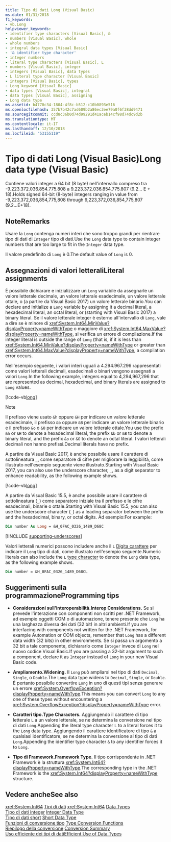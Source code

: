 ```yaml
---
title: Tipo di dati Long (Visual Basic)
ms.date: 01/31/2018
f1_keywords:
- vb.Long
helpviewer_keywords:
- identifier type characters [Visual Basic], &
- numbers [Visual Basic], whole
- whole numbers
- integral data types [Visual Basic]
- '& identifier type character'
- integer numbers
- literal type characters [Visual Basic], L
- numbers [Visual Basic], integer
- integers [Visual Basic], data types
- L literal type character [Visual Basic]
- integers [Visual Basic], types
- Long keyword [Visual Basic]
- data types [Visual Basic], integral
- data types [Visual Basic], assigning
- Long data type
ms.assetid: b4770c34-1804-4f8c-b512-c10b0893e516
ms.openlocfilehash: 357b7b42c7ad609b2a86ec3ee79a0f6f38dd9471
ms.sourcegitcommit: ccd8c36b0d74d99291d41aceb14cf98d74dc9d2b
ms.translationtype: MT
ms.contentlocale: it-IT
ms.lasthandoff: 12/10/2018
ms.locfileid: "53155119"
---
```

# <a name="long-data-type-visual-basic"></a><span data-ttu-id="85d9f-102">Tipo di dati Long (Visual Basic)</span><span class="sxs-lookup"><span data-stu-id="85d9f-102">Long data type (Visual Basic)</span></span>

<span data-ttu-id="85d9f-103">Contiene valori integer a 64 bit (8 byte) nell'intervallo compreso tra -9.223.372.036.854.775.808 a 9.223.372.036.854.775.807 (9.2... E + 18).</span><span class="sxs-lookup"><span data-stu-id="85d9f-103">Holds signed 64-bit (8-byte) integers ranging in value from -9,223,372,036,854,775,808 through 9,223,372,036,854,775,807 (9.2...E+18).</span></span>  
  
## <a name="remarks"></a><span data-ttu-id="85d9f-104">Note</span><span class="sxs-lookup"><span data-stu-id="85d9f-104">Remarks</span></span>

 <span data-ttu-id="85d9f-105">Usare la `Long` contenga numeri interi che sono troppo grandi per rientrare tipo di dati di `Integer` tipo di dati.</span><span class="sxs-lookup"><span data-stu-id="85d9f-105">Use the `Long` data type to contain integer numbers that are too large to fit in the `Integer` data type.</span></span>  
  
 <span data-ttu-id="85d9f-106">Il valore predefinito di `Long` è 0.</span><span class="sxs-lookup"><span data-stu-id="85d9f-106">The default value of `Long` is 0.</span></span>

## <a name="literal-assignments"></a><span data-ttu-id="85d9f-107">Assegnazioni di valori letterali</span><span class="sxs-lookup"><span data-stu-id="85d9f-107">Literal assignments</span></span> 

<span data-ttu-id="85d9f-108">È possibile dichiarare e inizializzare un `Long` variabile da assegnarle un valore letterale decimale, un valore letterale esadecimale, un valore letterale ottale, o (a partire da Visual Basic 2017) un valore letterale binario.</span><span class="sxs-lookup"><span data-stu-id="85d9f-108">You can declare and initialize a `Long` variable by assigning it a decimal literal, a hexadecimal literal, an octal literal, or (starting with Visual Basic 2017) a binary literal.</span></span> <span data-ttu-id="85d9f-109">Se il valore letterale integer è esterno all'intervallo di `Long`, vale a dire se è minore di <xref:System.Int64.MinValue?displayProperty=nameWithType> o maggiore di <xref:System.Int64.MaxValue?displayProperty=nameWithType>, si verifica un errore di compilazione.</span><span class="sxs-lookup"><span data-stu-id="85d9f-109">If the integer literal is outside the range of `Long` (that is, if it is less than <xref:System.Int64.MinValue?displayProperty=nameWithType> or greater than <xref:System.Int64.MaxValue?displayProperty=nameWithType>, a compilation error occurs.</span></span>

<span data-ttu-id="85d9f-110">Nell'esempio seguente, i valori interi uguali a 4.294.967.296 rappresentati come valori letterali decimali, esadecimali o binari vengono assegnati a valori `Long`.</span><span class="sxs-lookup"><span data-stu-id="85d9f-110">In the following example, integers equal to 4,294,967,296 that are represented as decimal, hexadecimal, and binary literals are assigned to `Long` values.</span></span>
  
[!code-vb[long](../../../../samples/snippets/visualbasic/language-reference/data-types/numeric-literals.vb#Long)]  

> [!NOTE]
> <span data-ttu-id="85d9f-111">Il prefisso viene usato `&h` oppure `&H` per indicare un valore letterale esadecimale, il prefisso `&b` oppure `&B` per indicare un valore letterale binario e il prefisso `&o` o `&O` per indicare un valore letterale ottale.</span><span class="sxs-lookup"><span data-stu-id="85d9f-111">You use the prefix `&h` or `&H` to denote a hexadecimal literal, the prefix `&b` or `&B` to denote a binary literal, and the prefix `&o` or `&O` to denote an octal literal.</span></span> <span data-ttu-id="85d9f-112">I valori letterali decimali non hanno prefissi.</span><span class="sxs-lookup"><span data-stu-id="85d9f-112">Decimal literals have no prefix.</span></span>

<span data-ttu-id="85d9f-113">A partire da Visual Basic 2017, è anche possibile usare il carattere di sottolineatura `_`, come separatore di cifre per migliorare la leggibilità, come illustrato nell'esempio seguente viene illustrato.</span><span class="sxs-lookup"><span data-stu-id="85d9f-113">Starting with Visual Basic 2017, you can also use the underscore character, `_`, as a digit separator to enhance readability, as the following example shows.</span></span>

[!code-vb[long](../../../../samples/snippets/visualbasic/language-reference/data-types/numeric-literals.vb#LongS)]

<span data-ttu-id="85d9f-114">A partire da Visual Basic 15.5, è anche possibile usare il carattere di sottolineatura (`_`) come separatore iniziale tra il prefisso e le cifre esadecimali, binarie o ottale.</span><span class="sxs-lookup"><span data-stu-id="85d9f-114">Starting with Visual Basic 15.5, you can also use the underscore character (`_`) as a leading separator between the prefix and the hexadecimal, binary, or octal digits.</span></span> <span data-ttu-id="85d9f-115">Ad esempio:</span><span class="sxs-lookup"><span data-stu-id="85d9f-115">For example:</span></span>

```vb
Dim number As Long = &H_0FAC_0326_1489_D68C
```

[!INCLUDE [supporting-underscores](../../../../includes/vb-separator-langversion.md)]

<span data-ttu-id="85d9f-116">Valori letterali numerici possono includere anche il `L` [Digita carattere](../../programming-guide/language-features/data-types/type-characters.md) per indicare il `Long` tipo di dati, come illustrato nell'esempio seguente.</span><span class="sxs-lookup"><span data-stu-id="85d9f-116">Numeric literals can also include the `L` [type character](../../programming-guide/language-features/data-types/type-characters.md) to denote the `Long` data type, as the following example shows.</span></span>

```vb
Dim number = &H_0FAC_0326_1489_D68CL
```

## <a name="programming-tips"></a><span data-ttu-id="85d9f-117">Suggerimenti sulla programmazione</span><span class="sxs-lookup"><span data-stu-id="85d9f-117">Programming tips</span></span>

-   <span data-ttu-id="85d9f-118">**Considerazioni sull'interoperabilità.**</span><span class="sxs-lookup"><span data-stu-id="85d9f-118">**Interop Considerations.**</span></span> <span data-ttu-id="85d9f-119">Se si prevede l'interazione con componenti non scritti per .NET Framework, ad esempio oggetti COM o di automazione, tenere presente che `Long` ha una larghezza diversa dei dati (32 bit) in altri ambienti.</span><span class="sxs-lookup"><span data-stu-id="85d9f-119">If you are interfacing with components not written for the .NET Framework, for example Automation or COM objects, remember that `Long` has a different data width (32 bits) in other environments.</span></span> <span data-ttu-id="85d9f-120">Se si passa un argomento a 32 bit a tale componente, dichiararlo come `Integer` invece di `Long` nel nuovo codice Visual Basic.</span><span class="sxs-lookup"><span data-stu-id="85d9f-120">If you are passing a 32-bit argument to such a component, declare it as `Integer` instead of `Long` in your new Visual Basic code.</span></span>  
  
-   <span data-ttu-id="85d9f-121">**Ampliamento.**</span><span class="sxs-lookup"><span data-stu-id="85d9f-121">**Widening.**</span></span> <span data-ttu-id="85d9f-122">Il `Long` può ampliarsi nel tipo di dati `Decimal`, `Single`, o `Double`.</span><span class="sxs-lookup"><span data-stu-id="85d9f-122">The `Long` data type widens to `Decimal`, `Single`, or `Double`.</span></span> <span data-ttu-id="85d9f-123">È pertanto possibile convertire `Long` in uno di questi tipi senza generare un errore <xref:System.OverflowException?displayProperty=nameWithType>.</span><span class="sxs-lookup"><span data-stu-id="85d9f-123">This means you can convert `Long` to any one of these types without encountering a <xref:System.OverflowException?displayProperty=nameWithType> error.</span></span>  
  
-   <span data-ttu-id="85d9f-124">**Caratteri tipo.**</span><span class="sxs-lookup"><span data-stu-id="85d9f-124">**Type Characters.**</span></span> <span data-ttu-id="85d9f-125">Aggiungendo il carattere di tipo letterale `L` a un valore letterale, se ne determina la conversione nel tipo di dati `Long`.</span><span class="sxs-lookup"><span data-stu-id="85d9f-125">Appending the literal type character `L` to a literal forces it to the `Long` data type.</span></span> <span data-ttu-id="85d9f-126">Aggiungendo il carattere identificatore di tipo `&` a qualsiasi identificatore, se ne determina la conversione al tipo di dati `Long`.</span><span class="sxs-lookup"><span data-stu-id="85d9f-126">Appending the identifier type character `&` to any identifier forces it to `Long`.</span></span>  
  
-   <span data-ttu-id="85d9f-127">**Tipo di Framework.**</span><span class="sxs-lookup"><span data-stu-id="85d9f-127">**Framework Type.**</span></span> <span data-ttu-id="85d9f-128">Il tipo corrispondente in .NET Framework è la struttura <xref:System.Int64?displayProperty=nameWithType>.</span><span class="sxs-lookup"><span data-stu-id="85d9f-128">The corresponding type in the .NET Framework is the <xref:System.Int64?displayProperty=nameWithType> structure.</span></span>  

## <a name="see-also"></a><span data-ttu-id="85d9f-129">Vedere anche</span><span class="sxs-lookup"><span data-stu-id="85d9f-129">See also</span></span>

<span data-ttu-id="85d9f-130"><xref:System.Int64>
[Tipi di dati](../../../visual-basic/language-reference/data-types/index.md) </span><span class="sxs-lookup"><span data-stu-id="85d9f-130"><xref:System.Int64>
[Data Types](../../../visual-basic/language-reference/data-types/index.md) </span></span>  
<span data-ttu-id="85d9f-131">[Tipo di dati integer](../../../visual-basic/language-reference/data-types/integer-data-type.md) </span><span class="sxs-lookup"><span data-stu-id="85d9f-131">[Integer Data Type](../../../visual-basic/language-reference/data-types/integer-data-type.md) </span></span>  
<span data-ttu-id="85d9f-132">[Tipo di dati short](../../../visual-basic/language-reference/data-types/short-data-type.md) </span><span class="sxs-lookup"><span data-stu-id="85d9f-132">[Short Data Type](../../../visual-basic/language-reference/data-types/short-data-type.md) </span></span>  
<span data-ttu-id="85d9f-133">[Funzioni di conversione tipo](../../../visual-basic/language-reference/functions/type-conversion-functions.md) </span><span class="sxs-lookup"><span data-stu-id="85d9f-133">[Type Conversion Functions](../../../visual-basic/language-reference/functions/type-conversion-functions.md) </span></span>  
<span data-ttu-id="85d9f-134">[Riepilogo della conversione](../../../visual-basic/language-reference/keywords/conversion-summary.md) </span><span class="sxs-lookup"><span data-stu-id="85d9f-134">[Conversion Summary](../../../visual-basic/language-reference/keywords/conversion-summary.md) </span></span>  
[<span data-ttu-id="85d9f-135">Uso efficiente dei tipi di dati</span><span class="sxs-lookup"><span data-stu-id="85d9f-135">Efficient Use of Data Types</span></span>](../../../visual-basic/programming-guide/language-features/data-types/efficient-use-of-data-types.md)
